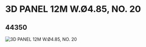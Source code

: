 # 3D PANEL 12M W.Ø4.85, NO. 20
## 44350
![3D PANEL 12M W.Ø4.85, NO. 20](https://lc-www-live-s.legocdn.com/media/bricks/5/2/4183079.jpg)